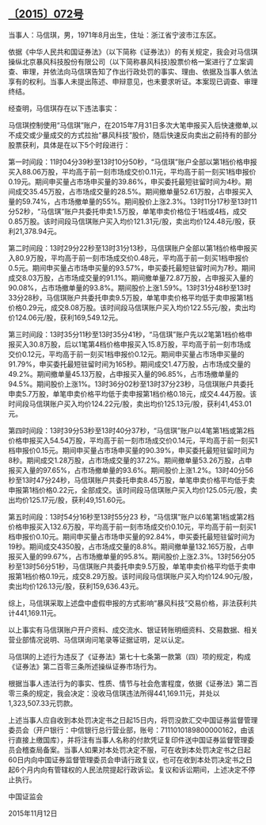 ## [〔2015〕072号](http://www.csrc.gov.cn/pub/zjhpublic/G00306212/201605/t20160519_297493.htm)





 

当事人：马信琪，男，1971年8月出生，住址：浙江省宁波市江东区。

依据《中华人民共和国证券法》（以下简称《证券法》）的有关规定，我会对马信琪操纵北京暴风科技股份有限公司（以下简称暴风科技)股票价格一案进行了立案调查、审理，并依法向马信琪告知了作出行政处罚的事实、理由、依据及当事人依法享有的权利。当事人未提出陈述、申辩意见，也未要求听证。本案现已调查、审理终结。

经查明，马信琪存在以下违法事实：

马信琪控制使用“马信琪”账户，在2015年7月31日多次大笔申报买入后快速撤单,以不成交或少量成交的方式拉抬“暴风科技”股价，随后快速反向卖出之前持有的部分股票获利，具体是在以下5个时段进行：

第一时间段：11时04分39秒至13时10分50秒，“马信琪”账户全部以第1档价格申报买入88.06万股，平均高于前一刻市场成交价0.11元，平均高于前一刻买1档申报价0.19元。期间申买量占市场申买量的39.86%，申买委托最短驻留时间为4秒。期间成交35.45万股，占市场成交量的28.5%。期间撤单量52.61万股，占申报买入量的59.74%，占市场撤单量的55%。期间股价上涨2.3%。13时11分17秒至13时11分52秒，“马信琪”账户共委托申卖1.5万股，单笔申卖价格位于1档或4档，成交0.85万股。该时间段马信琪账户买入均价121.31元/股，卖出均价124.48元/股，获利21,378.94元。

第二时间段：13时29分22秒至13时31分13秒，马信琪账户全部以第1档价格申报买入80.9万股，平均高于前一刻市场成交价0.48元，平均高于前一刻买1档申报价0.5元。期间申买量占市场申买量的93.57%，申买委托最短驻留时间为7秒。期间成交8.03万股，占市场成交量的91.1%。期间撤单量72.87万股，占申报买入量的90.08%，占市场撤单量的93.8%。期间股价上涨1.59%。13时31分48秒至13时33分28秒，马信琪账户共委托申卖9.5万股，单笔申卖价格平均低于卖申报第1档价格0.29元，成交8.08万股。该时间段马信琪账户买入均价122.55元/股，卖出均价124.06元/股，获利169,549.12元。

第三时间段：13时35分11秒至13时35分41秒，“马信琪”账户先以2笔第1档价格申报买入30.8万股，后以1笔第4档价格申报买入15.8万股，平均高于前一刻市场成交价0.12元，平均高于前一刻买1档申报价0.12元。期间申买量占市场申买量的91.79%，申买委托最短驻留时间为165秒。期间成交1.47万股，占市场成交量的49.2%。期间撤单量45.13万股，占申报买入量的96.85%，占市场撤单量的94.5%。期间股价上涨1%。13时36分02秒至13时37分23秒，马信琪账户共委托申卖5.7万股，单笔申卖价格平均低于卖申报第1档价格0.18元，成交4.44万股。该时间段马信琪账户买入均价124.22元/股，卖出均价125.13元/股，获利41,453.01元。

第四时间段：13时39分53秒至13时40分37秒，“马信琪”账户以4笔第1档或第2档价格申报买入54.54万股，平均高于前一刻市场成交价0.14元，平均高于前一刻买1档申报价0.15元。期间申买量占市场申买量的90.39%，申买委托最短驻留时间为8秒。期间成交1.28万股，占市场成交量的37.2%。期间撤单量53.26万股，占申报买入量的97.65%，占市场撤单量的93.6%。期间股价上涨1.2%。13时40分56秒至13时47分24秒，马信琪账户共委托申卖8.45万股，单笔申卖价格平均低于卖申报第1档价格0.22元，全部成交。该时间段马信琪账户买入均价125.05元/股，卖出均价125.17元/股，获利49,151.60元。

第五时间段：13时54分16秒至13时55分23 秒，“马信琪”账户以6笔第1档或第2档价格申报买入132.6万股，平均高于前一刻市场成交价0.10元，平均高于前一刻买1档申报价0.10元。期间申买量占市场申买量的92.84%，申买委托最短驻留时间为19秒。期间成交4350股，占市场成交量的8.8%。期间撤单量132.165万股，占申报买入量的99.67%，占市场撤单量的95.8%。期间股价上涨2.3%。13时56分05秒至13时56分51秒，马信琪账户共委托申卖9.5万股，单笔申卖价格平均低于卖申报第1档价格0.19元，成交8.29万股。该时间段马信琪账户买入均价124.90元/股，卖出均价126.13元/股，获利159,636.43元。

综上，马信琪采取上述盘中虚假申报的方式影响“暴风科技”交易价格，非法获利共计441,169.11元。

以上事实有马信琪账户开户资料、成交流水、银证转账明细资料、交易数据、相关营业部情况说明、马信琪询问笔录等证据证明，足以认定。

马信琪的上述行为违反了《证券法》第七十七条第一款第（四）项的规定，构成《证券法》第二百零三条所述操纵证券市场行为。

根据当事人违法行为的事实、性质、情节与社会危害程度，依据《证券法》第二百零三条的规定，我会决定：没收马信琪违法所得441,169.11元，并处以1,323,507.33元罚款。

上述当事人应自收到本处罚决定书之日起15日内，将罚没款汇交中国证券监督管理委员会（开户银行：中信银行总行营业部，账号：7111010189800000162，由该行直接上缴国库），并将注有当事人名称的付款凭证复印件送中国证券监督管理委员会稽查局备案。当事人如果对本处罚决定不服，可在收到本处罚决定书之日起60日内向中国证券监督管理委员会申请行政复议，也可在收到本处罚决定书之日起6个月内向有管辖权的人民法院提起行政诉讼。复议和诉讼期间，上述决定不停止执行。

 

 

 

中国证监会      

2015年11月12日    